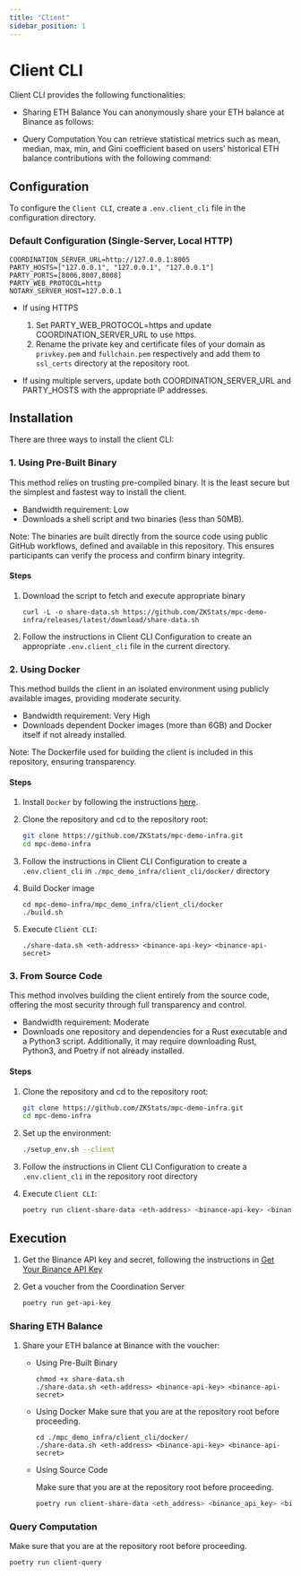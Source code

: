 ```yaml
---
title: "Client"
sidebar_position: 1
---
```


# Client CLI
Client CLI provides the following functionalities:

- Sharing ETH Balance 
You can anonymously share your ETH balance at Binance as follows:

- Query Computation
You can retrieve statistical metrics such as mean, median, max, min, and Gini coefficient based on users’ historical ETH balance contributions with the following command:

## Configuration
To configure the `Client CLI`, create a `.env.client_cli` file in the configuration directory.

### Default Configuration (Single-Server, Local HTTP)
```
COORDINATION_SERVER_URL=http://127.0.0.1:8005
PARTY_HOSTS=["127.0.0.1", "127.0.0.1", "127.0.0.1"]
PARTY_PORTS=[8006,8007,8008]
PARTY_WEB_PROTOCOL=http
NOTARY_SERVER_HOST=127.0.0.1
```

- If using HTTPS
  1. Set PARTY_WEB_PROTOCOL=https and update COORDINATION_SERVER_URL to use https.
  1. Rename the private key and certificate files of your domain as `privkey.pem` and `fullchain.pem` respectively and add them to `ssl_certs` directory at the repository root.

- If using multiple servers, update both COORDINATION_SERVER_URL and PARTY_HOSTS with the appropriate IP addresses.

## Installation
There are three ways to install the client CLI:

### 1. Using Pre-Built Binary
This method relies on trusting pre-compiled binary. It is the least secure but the simplest and fastest way to install the client.

- Bandwidth requirement: Low
- Downloads a shell script and two binaries (less than 50MB).

Note: The binaries are built directly from the source code using public GitHub workflows, defined and available in this repository. This ensures participants can verify the process and confirm binary integrity.

#### Steps
1. Download the script to fetch and execute appropriate binary
   ```
   curl -L -o share-data.sh https://github.com/ZKStats/mpc-demo-infra/releases/latest/download/share-data.sh
   ```
1. Follow the instructions in Client CLI Configuration to create an appropriate `.env.client_cli` file in the current directory.

### 2. Using Docker
This method builds the client in an isolated environment using publicly available images, providing moderate security.

- Bandwidth requirement: Very High
- Downloads dependent Docker images (more than 6GB) and Docker itself if not already installed.

Note: The Dockerfile used for building the client is included in this repository, ensuring transparency.

#### Steps
1. Install `Docker` by following the instructions [here](https://docs.docker.com/engine/install/).

1. Clone the repository and cd to the repository root:
   ```bash
   git clone https://github.com/ZKStats/mpc-demo-infra.git
   cd mpc-demo-infra
   ```

1. Follow the instructions in Client CLI Configuration to create a `.env.client_cli` in `./mpc_demo_infra/client_cli/docker/` directory

1. Build Docker image
   ```
   cd mpc-demo-infra/mpc_demo_infra/client_cli/docker
   ./build.sh
   ```

1. Execute `Client CLI`:
   ```
   ./share-data.sh <eth-address> <binance-api-key> <binance-api-secret>
   ```

### 3. From Source Code

This method involves building the client entirely from the source code, offering the most security through full transparency and control.

- Bandwidth requirement: Moderate
- Downloads one repository and dependencies for a Rust executable and a Python3 script. Additionally, it may require downloading Rust, Python3, and Poetry if not already installed.

#### Steps
1. Clone the repository and cd to the repository root:
   ```bash
   git clone https://github.com/ZKStats/mpc-demo-infra.git
   cd mpc-demo-infra
   ```

1. Set up the environment:

   ```bash
   ./setup_env.sh --client
   ```

1. Follow the instructions in Client CLI Configuration to create a `.env.client_cli` in the repository root directory

1. Execute `Client CLI`:
   ```bash
   poetry run client-share-data <eth-address> <binance-api-key> <binance-api-secret>
   ``` 

## Execution

1. Get the Binance API key and secret, following the instructions in [Get Your Binance API Key](https://github.com/ZKStats/mpc-demo-infra/blob/main/mpc_demo_infra/client_cli/docker/README.md#step-1-get-your-binance-api-key)

1. Get a voucher from the Coordination Server
   ```bash
   poetry run get-api-key
   ```

### Sharing ETH Balance
1. Share your ETH balance at Binance with the voucher: 

   - Using Pre-Built Binary
     ```
     chmod +x share-data.sh
     ./share-data.sh <eth-address> <binance-api-key> <binance-api-secret>
     ```

   - Using Docker
     Make sure that you are at the repository root before proceeding.

     ```
     cd ./mpc_demo_infra/client_cli/docker/
     ./share-data.sh <eth-address> <binance-api-key> <binance-api-secret>
     ```

   - Using Source Code

     Make sure that you are at the repository root before proceeding.
     ```bash
     poetry run client-share-data <eth_address> <binance_api_key> <binance_api_secret>
     ```

### Query Computation
Make sure that you are at the repository root before proceeding.

```bash
poetry run client-query
```

